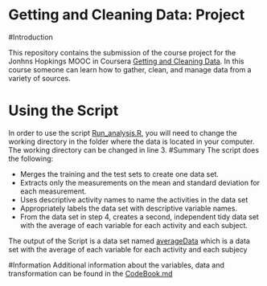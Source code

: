 # Getting and Cleaning Data: Project
#Introduction

This repository contains the submission of the course project for the Jonhns Hopkings MOOC in Coursera [Getting and Cleaning Data](https://www.coursera.org/course/getdata). In this course someone can learn how to gather, clean, and manage data from a variety of sources.

# Using the Script
In order to use the script [Run_analysis.R](https://github.com/mpizosdim/Get-and-Clean-Data--Project/commit/e91e08bdd0da4a2e4efc70f33692627240e61e64), you will need to change the working directory in the folder where the data is located in your computer. The working directory can be changed in line 3.
#Summary
The script does the following:

* Merges the training and the test sets to create one data set.
* Extracts only the measurements on the mean and standard deviation for each measurement. 
* Uses descriptive activity names to name the activities in the data set
* Appropriately labels the data set with descriptive variable names. 
* From the data set in step 4, creates a second, independent tidy data set with the average of each variable for each activity and each subject.

The output of the Script is a data set named [averageData](https://github.com/mpizosdim/Get-and-Clean-Data--Project/blob/master/averageData.txt) which is a data set with the average of each variable for each activity and each subjecy

#Information
Additional information about the variables, data and transformation can be found in the [CodeBook.md](https://github.com/mpizosdim/Get-and-Clean-Data--Project/blob/master/CodeBook.md)
